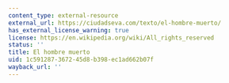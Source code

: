 ```yaml
---
content_type: external-resource
external_url: https://ciudadseva.com/texto/el-hombre-muerto/
has_external_license_warning: true
license: https://en.wikipedia.org/wiki/All_rights_reserved
status: ''
title: El hombre muerto
uid: 1c591287-3672-45d8-b398-ec1ad662b07f
wayback_url: ''
---
```

